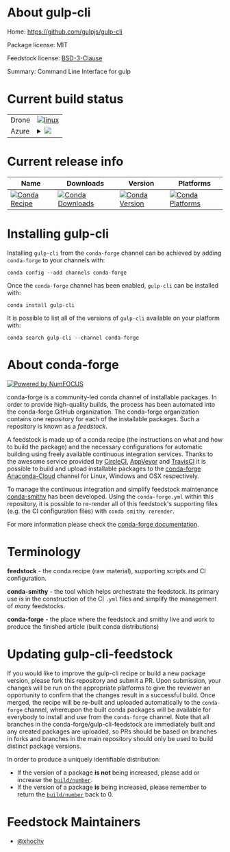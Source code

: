 About gulp-cli
==============

Home: https://github.com/gulpjs/gulp-cli

Package license: MIT

Feedstock license: [BSD-3-Clause](https://github.com/conda-forge/gulp-cli-feedstock/blob/master/LICENSE.txt)

Summary: Command Line Interface for gulp

Current build status
====================


<table><tr>
    <td>Drone</td>
    <td>
      <a href="https://cloud.drone.io/conda-forge/gulp-cli-feedstock">
        <img alt="linux" src="https://img.shields.io/drone/build/conda-forge/gulp-cli-feedstock/master.svg?label=Linux">
      </a>
    </td>
  </tr>
    
  <tr>
    <td>Azure</td>
    <td>
      <details>
        <summary>
          <a href="https://dev.azure.com/conda-forge/feedstock-builds/_build/latest?definitionId=12136&branchName=master">
            <img src="https://dev.azure.com/conda-forge/feedstock-builds/_apis/build/status/gulp-cli-feedstock?branchName=master">
          </a>
        </summary>
        <table>
          <thead><tr><th>Variant</th><th>Status</th></tr></thead>
          <tbody><tr>
              <td>linux_64_nodejs12</td>
              <td>
                <a href="https://dev.azure.com/conda-forge/feedstock-builds/_build/latest?definitionId=12136&branchName=master">
                  <img src="https://dev.azure.com/conda-forge/feedstock-builds/_apis/build/status/gulp-cli-feedstock?branchName=master&jobName=linux&configuration=linux_64_nodejs12" alt="variant">
                </a>
              </td>
            </tr><tr>
              <td>linux_64_nodejs14</td>
              <td>
                <a href="https://dev.azure.com/conda-forge/feedstock-builds/_build/latest?definitionId=12136&branchName=master">
                  <img src="https://dev.azure.com/conda-forge/feedstock-builds/_apis/build/status/gulp-cli-feedstock?branchName=master&jobName=linux&configuration=linux_64_nodejs14" alt="variant">
                </a>
              </td>
            </tr><tr>
              <td>linux_64_nodejs15</td>
              <td>
                <a href="https://dev.azure.com/conda-forge/feedstock-builds/_build/latest?definitionId=12136&branchName=master">
                  <img src="https://dev.azure.com/conda-forge/feedstock-builds/_apis/build/status/gulp-cli-feedstock?branchName=master&jobName=linux&configuration=linux_64_nodejs15" alt="variant">
                </a>
              </td>
            </tr><tr>
              <td>linux_aarch64_nodejs12</td>
              <td>
                <a href="https://dev.azure.com/conda-forge/feedstock-builds/_build/latest?definitionId=12136&branchName=master">
                  <img src="https://dev.azure.com/conda-forge/feedstock-builds/_apis/build/status/gulp-cli-feedstock?branchName=master&jobName=linux&configuration=linux_aarch64_nodejs12" alt="variant">
                </a>
              </td>
            </tr><tr>
              <td>linux_aarch64_nodejs14</td>
              <td>
                <a href="https://dev.azure.com/conda-forge/feedstock-builds/_build/latest?definitionId=12136&branchName=master">
                  <img src="https://dev.azure.com/conda-forge/feedstock-builds/_apis/build/status/gulp-cli-feedstock?branchName=master&jobName=linux&configuration=linux_aarch64_nodejs14" alt="variant">
                </a>
              </td>
            </tr><tr>
              <td>linux_aarch64_nodejs15</td>
              <td>
                <a href="https://dev.azure.com/conda-forge/feedstock-builds/_build/latest?definitionId=12136&branchName=master">
                  <img src="https://dev.azure.com/conda-forge/feedstock-builds/_apis/build/status/gulp-cli-feedstock?branchName=master&jobName=linux&configuration=linux_aarch64_nodejs15" alt="variant">
                </a>
              </td>
            </tr><tr>
              <td>linux_ppc64le_nodejs12</td>
              <td>
                <a href="https://dev.azure.com/conda-forge/feedstock-builds/_build/latest?definitionId=12136&branchName=master">
                  <img src="https://dev.azure.com/conda-forge/feedstock-builds/_apis/build/status/gulp-cli-feedstock?branchName=master&jobName=linux&configuration=linux_ppc64le_nodejs12" alt="variant">
                </a>
              </td>
            </tr><tr>
              <td>linux_ppc64le_nodejs14</td>
              <td>
                <a href="https://dev.azure.com/conda-forge/feedstock-builds/_build/latest?definitionId=12136&branchName=master">
                  <img src="https://dev.azure.com/conda-forge/feedstock-builds/_apis/build/status/gulp-cli-feedstock?branchName=master&jobName=linux&configuration=linux_ppc64le_nodejs14" alt="variant">
                </a>
              </td>
            </tr><tr>
              <td>linux_ppc64le_nodejs15</td>
              <td>
                <a href="https://dev.azure.com/conda-forge/feedstock-builds/_build/latest?definitionId=12136&branchName=master">
                  <img src="https://dev.azure.com/conda-forge/feedstock-builds/_apis/build/status/gulp-cli-feedstock?branchName=master&jobName=linux&configuration=linux_ppc64le_nodejs15" alt="variant">
                </a>
              </td>
            </tr><tr>
              <td>osx_64_nodejs12</td>
              <td>
                <a href="https://dev.azure.com/conda-forge/feedstock-builds/_build/latest?definitionId=12136&branchName=master">
                  <img src="https://dev.azure.com/conda-forge/feedstock-builds/_apis/build/status/gulp-cli-feedstock?branchName=master&jobName=osx&configuration=osx_64_nodejs12" alt="variant">
                </a>
              </td>
            </tr><tr>
              <td>osx_64_nodejs14</td>
              <td>
                <a href="https://dev.azure.com/conda-forge/feedstock-builds/_build/latest?definitionId=12136&branchName=master">
                  <img src="https://dev.azure.com/conda-forge/feedstock-builds/_apis/build/status/gulp-cli-feedstock?branchName=master&jobName=osx&configuration=osx_64_nodejs14" alt="variant">
                </a>
              </td>
            </tr><tr>
              <td>osx_64_nodejs15</td>
              <td>
                <a href="https://dev.azure.com/conda-forge/feedstock-builds/_build/latest?definitionId=12136&branchName=master">
                  <img src="https://dev.azure.com/conda-forge/feedstock-builds/_apis/build/status/gulp-cli-feedstock?branchName=master&jobName=osx&configuration=osx_64_nodejs15" alt="variant">
                </a>
              </td>
            </tr>
          </tbody>
        </table>
      </details>
    </td>
  </tr>
</table>

Current release info
====================

| Name | Downloads | Version | Platforms |
| --- | --- | --- | --- |
| [![Conda Recipe](https://img.shields.io/badge/recipe-gulp--cli-green.svg)](https://anaconda.org/conda-forge/gulp-cli) | [![Conda Downloads](https://img.shields.io/conda/dn/conda-forge/gulp-cli.svg)](https://anaconda.org/conda-forge/gulp-cli) | [![Conda Version](https://img.shields.io/conda/vn/conda-forge/gulp-cli.svg)](https://anaconda.org/conda-forge/gulp-cli) | [![Conda Platforms](https://img.shields.io/conda/pn/conda-forge/gulp-cli.svg)](https://anaconda.org/conda-forge/gulp-cli) |

Installing gulp-cli
===================

Installing `gulp-cli` from the `conda-forge` channel can be achieved by adding `conda-forge` to your channels with:

```
conda config --add channels conda-forge
```

Once the `conda-forge` channel has been enabled, `gulp-cli` can be installed with:

```
conda install gulp-cli
```

It is possible to list all of the versions of `gulp-cli` available on your platform with:

```
conda search gulp-cli --channel conda-forge
```


About conda-forge
=================

[![Powered by NumFOCUS](https://img.shields.io/badge/powered%20by-NumFOCUS-orange.svg?style=flat&colorA=E1523D&colorB=007D8A)](http://numfocus.org)

conda-forge is a community-led conda channel of installable packages.
In order to provide high-quality builds, the process has been automated into the
conda-forge GitHub organization. The conda-forge organization contains one repository
for each of the installable packages. Such a repository is known as a *feedstock*.

A feedstock is made up of a conda recipe (the instructions on what and how to build
the package) and the necessary configurations for automatic building using freely
available continuous integration services. Thanks to the awesome service provided by
[CircleCI](https://circleci.com/), [AppVeyor](https://www.appveyor.com/)
and [TravisCI](https://travis-ci.com/) it is possible to build and upload installable
packages to the [conda-forge](https://anaconda.org/conda-forge)
[Anaconda-Cloud](https://anaconda.org/) channel for Linux, Windows and OSX respectively.

To manage the continuous integration and simplify feedstock maintenance
[conda-smithy](https://github.com/conda-forge/conda-smithy) has been developed.
Using the ``conda-forge.yml`` within this repository, it is possible to re-render all of
this feedstock's supporting files (e.g. the CI configuration files) with ``conda smithy rerender``.

For more information please check the [conda-forge documentation](https://conda-forge.org/docs/).

Terminology
===========

**feedstock** - the conda recipe (raw material), supporting scripts and CI configuration.

**conda-smithy** - the tool which helps orchestrate the feedstock.
                   Its primary use is in the construction of the CI ``.yml`` files
                   and simplify the management of *many* feedstocks.

**conda-forge** - the place where the feedstock and smithy live and work to
                  produce the finished article (built conda distributions)


Updating gulp-cli-feedstock
===========================

If you would like to improve the gulp-cli recipe or build a new
package version, please fork this repository and submit a PR. Upon submission,
your changes will be run on the appropriate platforms to give the reviewer an
opportunity to confirm that the changes result in a successful build. Once
merged, the recipe will be re-built and uploaded automatically to the
`conda-forge` channel, whereupon the built conda packages will be available for
everybody to install and use from the `conda-forge` channel.
Note that all branches in the conda-forge/gulp-cli-feedstock are
immediately built and any created packages are uploaded, so PRs should be based
on branches in forks and branches in the main repository should only be used to
build distinct package versions.

In order to produce a uniquely identifiable distribution:
 * If the version of a package **is not** being increased, please add or increase
   the [``build/number``](https://docs.conda.io/projects/conda-build/en/latest/resources/define-metadata.html#build-number-and-string).
 * If the version of a package **is** being increased, please remember to return
   the [``build/number``](https://docs.conda.io/projects/conda-build/en/latest/resources/define-metadata.html#build-number-and-string)
   back to 0.

Feedstock Maintainers
=====================

* [@xhochy](https://github.com/xhochy/)

